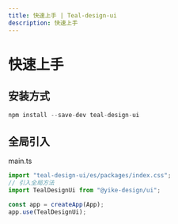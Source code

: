 ```yaml
---
title: 快速上手 | Teal-design-ui
description: 快速上手
---
```


# 快速上手

## 安装方式

```js
npm install --save-dev teal-design-ui
```

## 全局引入

main.ts

```ts
import "teal-design-ui/es/packages/index.css";
// 引入全局方法
import TealDesignUi from "@yike-design/ui";

const app = createApp(App);
app.use(TealDesignUi);
```
